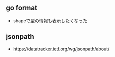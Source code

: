 ## go format

- shapeで型の情報も表示したくなった

## jsonpath

- https://datatracker.ietf.org/wg/jsonpath/about/


